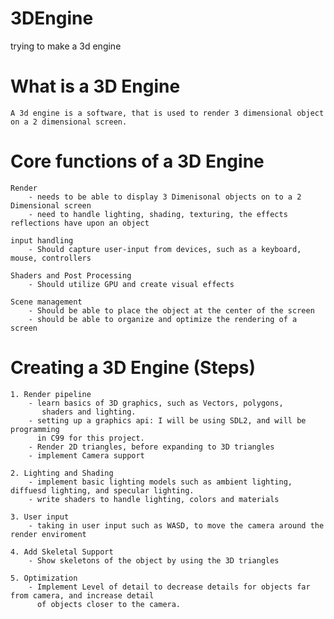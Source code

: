 # 3DEngine

trying to make a 3d engine 

# What is a 3D Engine 
    A 3d engine is a software, that is used to render 3 dimensional object on a 2 dimensional screen. 

# Core functions of a 3D Engine 
    Render 
        - needs to be able to display 3 Dimenisonal objects on to a 2 Dimensional screen 
        - need to handle lighting, shading, texturing, the effects reflections have upon an object 
    
    input handling 
        - Should capture user-input from devices, such as a keyboard, mouse, controllers
    
    Shaders and Post Processing 
        - Should utilize GPU and create visual effects 
    
    Scene management 
        - Should be able to place the object at the center of the screen 
        - should be able to organize and optimize the rendering of a screen
    
# Creating a 3D Engine (Steps)
    1. Render pipeline  
        - learn basics of 3D graphics, such as Vectors, polygons,
           shaders and lighting. 
        - setting up a graphics api: I will be using SDL2, and will be programming 
          in C99 for this project. 
        - Render 2D triangles, before expanding to 3D triangles 
        - implement Camera support 
    
    2. Lighting and Shading 
        - implement basic lighting models such as ambient lighting, diffuesd lighting, and specular lighting. 
        - write shaders to handle lighting, colors and materials 
    
    3. User input 
        - taking in user input such as WASD, to move the camera around the render enviroment 
    
    4. Add Skeletal Support 
        - Show skeletons of the object by using the 3D triangles 
    
    5. Optimization 
        - Implement Level of detail to decrease details for objects far from camera, and increase detail 
          of objects closer to the camera. 
